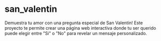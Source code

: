 # san_valentin
Demuestra tu amor con una pregunta especial de San Valentín! Este proyecto te permite crear una página web interactiva donde tu ser querido puede elegir entre "Si" o "No" para revelar un mensaje personalizado.
